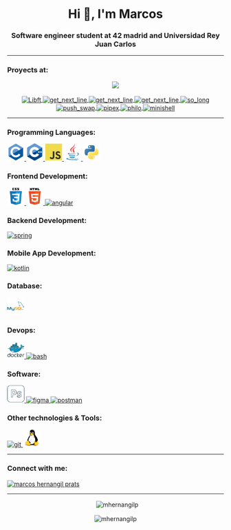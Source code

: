 <h1 align="center">Hi 👋, I'm Marcos</h1>
<h3 align="center">Software engineer student at 42 madrid and Universidad Rey Juan Carlos</h3>

***

<h3 align="left">Proyects at:</h3>
<p align="center"><a href="https://www.42madrid.com/" target="_blank"><img height="100" src="https://user-images.githubusercontent.com/123759990/222996320-ba730dc4-b0dc-4f5c-aabd-d077e3b2b638.png""></a></p>
<div align="center" style="display: inline_block">
  <a href="https://github.com/mhernangilp/Libft" target="_blank">
    <img align="center" alt="Libft"  height="100" src="https://user-images.githubusercontent.com/123759990/222992943-816974fc-0048-4e9d-a50f-ddece0633b42.png">
  </a>
  <a href="https://github.com/mhernangilp/get_next_line" target="_blank">
    <img align="center" alt="get_next_line"  height="100" src="https://user-images.githubusercontent.com/123759990/222993022-6acab917-6074-4014-a84a-dc94e7bb547d.png">
  </a>
  <a href="https://github.com/mhernangilp/Born2beroot" target="_blank">
    <img align="center" alt="get_next_line"  height="100" src="https://user-images.githubusercontent.com/123759990/229471675-fe9d5029-f09e-4d43-b83c-dc14d736ad2a.png">
  </a>
  <a href="https://github.com/mhernangilp/ft_printf" target="_blank">
    <img align="center" alt="get_next_line"  height="100" src="https://user-images.githubusercontent.com/123759990/230787654-f610615d-d974-41b7-877e-7827e9a5f22e.png">
  </a>
  <a href="https://github.com/mhernangilp/so_long">
    <img align="center" alt="so_long"  height="100" src="https://github.com/mhernangilp/so_long/assets/123759990/b3e80e20-da64-45ce-8345-981fe1e66f9f">
  </a>
</div>
<div align="center" style="display: inline_block">
  <a href="https://github.com/mhernangilp/push_swap">
    <img align="center" alt="push_swap"  height="100" src="https://github.com/mhernangilp/mhernangilp/assets/123759990/8591cd9c-1c51-48e6-a77f-a47fb6989e16">
  </a>
  <a href="https://github.com/mhernangilp/pipex">
    <img align="center" alt="pipex"  height="100" src="https://github.com/mhernangilp/mhernangilp/assets/123759990/d6a8028b-a098-46a3-86e6-1923b0eac20c">
  </a>
  <a href="https://github.com/mhernangilp/philo">
    <img align="center" alt="philo"  height="100" src="https://github.com/mhernangilp/mhernangilp/assets/123759990/e5772757-ea4f-44e3-80d1-9c4a3f6858e4">
  </a>
  <a href="https://github.com/mhernangilp/minishell">
    <img align="center" alt="minishell"  height="100" src="https://github.com/mhernangilp/mhernangilp/assets/123759990/fa1483b4-f727-4aae-94d1-9549936226f0">
  </a>
</div>


***


<h3 align="left">Programming Languages:</h3>
<p align="left">
  <a href="https://www.cprogramming.com/" target="_blank" rel="noreferrer">
    <img src="https://raw.githubusercontent.com/devicons/devicon/master/icons/c/c-original.svg"     alt="c" width="40" height="40"/>
  </a>
  <a href="https://www.w3schools.com/cpp/" target="_blank" rel="noreferrer"> <img
    src="https://raw.githubusercontent.com/devicons/devicon/master/icons/cplusplus/cplusplus-original.svg" alt="cplusplus" width="40" height="40"/>
  </a>
  <a href="https://developer.mozilla.org/en-US/docs/Web/JavaScript" target="_blank" rel="noreferrer">
    <img src="https://raw.githubusercontent.com/devicons/devicon/master/icons/javascript/javascript-original.svg" alt="javascript" width="40" height="40"/>
  </a>
  <a href="https://www.java.com" target="_blank" rel="noreferrer">
    <img src="https://raw.githubusercontent.com/devicons/devicon/master/icons/java/java-original.svg" alt="java" width="40" height="40"/>
  </a>
  <a href="https://www.python.org" target="_blank" rel="noreferrer">
    <img src="https://raw.githubusercontent.com/devicons/devicon/master/icons/python/python-original.svg" alt="python" width="40" height="40"/>
  </a>
</p>

<h3 align="left">Frontend Development:</h3>
<p align="left">
  <a href="https://www.w3schools.com/css/" target="_blank" rel="noreferrer">
    <img src="https://raw.githubusercontent.com/devicons/devicon/master/icons/css3/css3-original-wordmark.svg" alt="css3" width="40" height="40"/>
  </a>
  <a href="https://www.w3.org/html/" target="_blank" rel="noreferrer">
    <img src="https://raw.githubusercontent.com/devicons/devicon/master/icons/html5/html5-original-wordmark.svg" alt="html5" width="40" height="40"/>
  </a>
  <a href="https://angular.io" target="_blank" rel="noreferrer">
    <img src="https://angular.io/assets/images/logos/angular/angular.svg" alt="angular" width="40" height="40"/>
  </a>
</p>

<h3 align="left">Backend Development:</h3>
<p align="left">
  <a href="https://spring.io/" target="_blank" rel="noreferrer">
    <img src="https://www.vectorlogo.zone/logos/springio/springio-icon.svg" alt="spring" width="40" height="40"/>
  </a> 
</p>

<h3 align="left">Mobile App Development:</h3>
<p align="left">
  <a href="https://kotlinlang.org" target="_blank" rel="noreferrer">
    <img src="https://www.vectorlogo.zone/logos/kotlinlang/kotlinlang-icon.svg" alt="kotlin" width="40" height="40"/>
  </a>
</p>

<h3 align="left">Database:</h3>
<p align="left">
  <a href="https://www.mysql.com/" target="_blank" rel="noreferrer">
    <img src="https://raw.githubusercontent.com/devicons/devicon/master/icons/mysql/mysql-original-wordmark.svg" alt="mysql" width="40" height="40"/>
  </a>
</p>

<h3 align="left">Devops:</h3>
<p align="left">
  <a href="https://www.docker.com/" target="_blank" rel="noreferrer">
    <img src="https://raw.githubusercontent.com/devicons/devicon/master/icons/docker/docker-original-wordmark.svg" alt="docker" width="40" height="40"/>
  </a>
  <a href="https://www.gnu.org/software/bash/" target="_blank" rel="noreferrer">
    <img src="https://www.vectorlogo.zone/logos/gnu_bash/gnu_bash-icon.svg" alt="bash" width="40" height="40"/>
  </a>
</p>

<h3 align="left">Software:</h3>
<p align="left">
  <a href="https://www.photoshop.com/en" target="_blank" rel="noreferrer">
    <img src="https://raw.githubusercontent.com/devicons/devicon/master/icons/photoshop/photoshop-line.svg" alt="photoshop" width="40" height="40"/>
  </a>
  <a href="https://www.figma.com/" target="_blank" rel="noreferrer">
    <img src="https://www.vectorlogo.zone/logos/figma/figma-icon.svg" alt="figma" width="40" height="40"/>
  </a>
  <a href="https://postman.com" target="_blank" rel="noreferrer">
    <img src="https://www.vectorlogo.zone/logos/getpostman/getpostman-icon.svg" alt="postman" width="40" height="40"/>
  </a>
</p>

<h3 align="left">Other technologies & Tools:</h3>
<p align="left">
  <a href="https://git-scm.com/" target="_blank" rel="noreferrer">
    <img src="https://www.vectorlogo.zone/logos/git-scm/git-scm-icon.svg" alt="git" width="40" height="40"/>
  </a>
  <a href="https://www.linux.org/" target="_blank" rel="noreferrer">
    <img src="https://raw.githubusercontent.com/devicons/devicon/master/icons/linux/linux-original.svg" alt="linux" width="40" height="40"/>
  </a>
</p>

***
  
<h3 align="left">Connect with me:</h3>
<p align="left">
  <a href="https://es.linkedin.com/in/marcos-hernangil-prats" target="blank">
    <img align="center" src="https://raw.githubusercontent.com/rahuldkjain/github-profile-readme-generator/master/src/images/icons/Social/linked-in-alt.svg" alt="marcos hernangil prats" height="30" width="40" />
  </a>
</p>
  
***
  
<p align="center">&nbsp;
  <img align="center" src="https://github-readme-stats.vercel.app/api?username=mhernangilp&theme=tokyonight&show_icons=true&locale=en&hide_border=true&include_all_commits=true&count_private=true" alt="mhernangilp" />
</p>
<p align="center">
  <img align="center" src="https://github-readme-streak-stats.herokuapp.com/?user=mhernangilp&theme=tokyonight&hide_border=true" alt="mhernangilp" />
</p>
